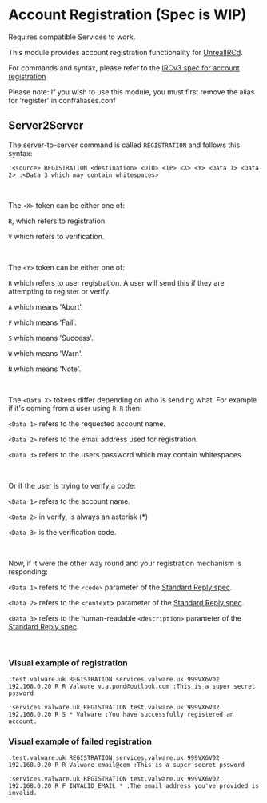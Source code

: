 # Account Registration (Spec is WIP)

Requires compatible Services to work.

This module provides account registration functionality for [UnrealIRCd](https://unrealircd.org).

For commands and syntax, please refer to the [IRCv3 spec for account registration](https://ircv3.net/specs/extensions/account-registration)

Please note: If you wish to use this module, you must first remove the alias for 'register' in conf/aliases.conf


## Server2Server

The server-to-server command is called `REGISTRATION` and follows this syntax:

`:<source> REGISTRATION <destination> <UID> <IP> <X> <Y> <Data 1> <Data 2> :<Data 3 which may contain whitespaces>`

<br>

The `<X>` token can be either one of:

`R`, which refers to registration.

`V` which refers to verification.

<br>

The `<Y>` token can be either one of:

`R` which refers to user registration. A user will send this if they are attempting to register or verify.

`A` which means 'Abort'.

`F` which means 'Fail'.

`S` which means 'Success'.

`W` which means 'Warn'.

`N` which means 'Note'.

<br>

The `<Data X>` tokens differ depending on who is sending what. For example if it's coming from a user using `R R` then:

`<Data 1>` refers to the requested account name.

`<Data 2>` refers to the email address used for registration.

`<Data 3>` refers to the users password which may contain whitespaces.

<br>

Or if the user is trying to verify a code:

`<Data 1>` refers to the account name.

`<Data 2>` in verify, is always an asterisk (*)

`<Data 3>` is the verification code.

<br>

Now, if it were the other way round and your registration mechanism is responding:

`<Data 1>` refers to the `<code>` parameter of the [Standard Reply spec](https://ircv3.net/specs/extensions/standard-replies).

`<Data 2>` refers to the `<context`> parameter of the [Standard Reply spec](https://ircv3.net/specs/extensions/standard-replies).

`<Data 3>` refers to the human-readable `<description>` parameter of the [Standard Reply spec](https://ircv3.net/specs/extensions/standard-replies).

<br>

### Visual example of registration

`:test.valware.uk REGISTRATION services.valware.uk 999VX6V02 192.168.0.20 R R Valware v.a.pond@outlook.com :This is a super secret pssword`

`:services.valware.uk REGISTRATION test.valware.uk 999VX6V02 192.168.0.20 R S * Valware :You have successfully registered an account.`


### Visual example of failed registration

`:test.valware.uk REGISTRATION services.valware.uk 999VX6V02 192.168.0.20 R R Valware email@com :This is a super secret pssword`

`:services.valware.uk REGISTRATION test.valware.uk 999VX6V02 192.168.0.20 R F INVALID_EMAIL * :The email address you've provided is invalid.`
